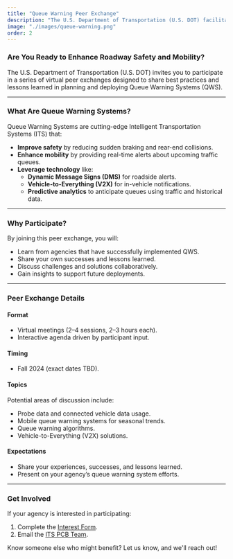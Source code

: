 ```yaml
---
title: "Queue Warning Peer Exchange"
description: "The U.S. Department of Transportation (U.S. DOT) facilitated a series of virtual peer exchanges designed to share best practices and lessons learned in planning and deploying Queue Warning Systems (QWS)."
image: "./images/queue-warning.png"
order: 2
---
```


### Are You Ready to Enhance Roadway Safety and Mobility?
The U.S. Department of Transportation (U.S. DOT) invites you to participate in a series of virtual peer exchanges designed to share best practices and lessons learned in planning and deploying Queue Warning Systems (QWS).

---

### What Are Queue Warning Systems?
Queue Warning Systems are cutting-edge Intelligent Transportation Systems (ITS) that:
- **Improve safety** by reducing sudden braking and rear-end collisions.
- **Enhance mobility** by providing real-time alerts about upcoming traffic queues.
- **Leverage technology** like:
  - **Dynamic Message Signs (DMS)** for roadside alerts.
  - **Vehicle-to-Everything (V2X)** for in-vehicle notifications.
  - **Predictive analytics** to anticipate queues using traffic and historical data.

---

### Why Participate?
By joining this peer exchange, you will:
- Learn from agencies that have successfully implemented QWS.
- Share your own successes and lessons learned.
- Discuss challenges and solutions collaboratively.
- Gain insights to support future deployments.

---

### Peer Exchange Details
#### Format
- Virtual meetings (2–4 sessions, 2–3 hours each).
- Interactive agenda driven by participant input.

#### Timing
- Fall 2024 (exact dates TBD).

#### Topics
Potential areas of discussion include:
- Probe data and connected vehicle data usage.
- Mobile queue warning systems for seasonal trends.
- Queue warning algorithms.
- Vehicle-to-Everything (V2X) solutions.

#### Expectations
- Share your experiences, successes, and lessons learned.
- Present on your agency’s queue warning system efforts.

---
### Get Involved
If your agency is interested in participating:
1. Complete the [Interest Form]().
2. Email the [ITS PCB Team](mailto:john.schneeberger@dot.gov).

Know someone else who might benefit? Let us know, and we'll reach out!
